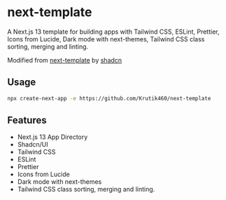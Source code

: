 # next-template

A Next.js 13 template for building apps with Tailwind CSS, ESLint, Prettier, Icons from Lucide, Dark mode with next-themes, Tailwind CSS class sorting, merging and linting.

Modified from [next-template](https://github.com/shadcn/ui/blob/main/LICENSE.md) by [shadcn](https://github.com/shadcn)

## Usage

```bash
npx create-next-app -e https://github.com/Krutik460/next-template
```

## Features

- Next.js 13 App Directory
- Shadcn/UI
- Tailwind CSS
- ESLint
- Prettier
- Icons from Lucide
- Dark mode with next-themes
- Tailwind CSS class sorting, merging and linting.
